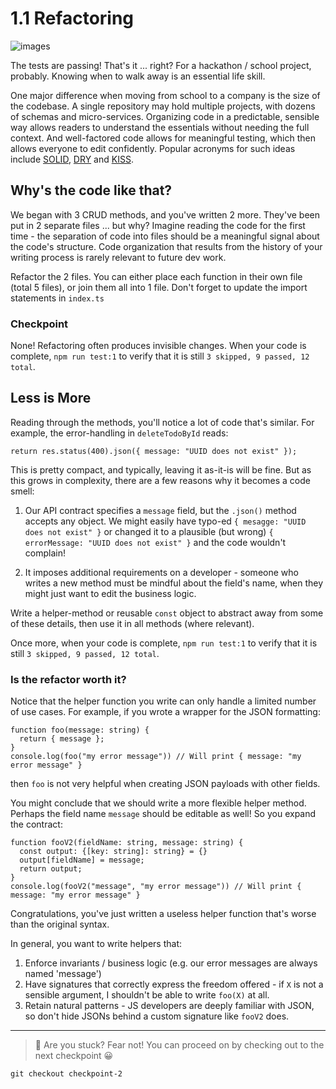 # 1.1 Refactoring

![images](https://user-images.githubusercontent.com/25238106/133753451-12bb5fca-fa01-41cd-b666-9629940b4784.jpg)

The tests are passing! That's it ... right? For a hackathon / school project, probably. Knowing when to walk away is an essential life skill.

One major difference when moving from school to a company is the size of the codebase. A single repository may hold multiple projects, with dozens of schemas and micro-services. Organizing code in a predictable, sensible way allows readers to understand the essentials without needing the full context. And well-factored code allows for meaningful testing, which then allows everyone to edit confidently. Popular acronyms for such ideas include [SOLID](https://stackify.com/solid-design-principles/), [DRY](https://thevaluable.dev/dry-principle-cost-benefit-example/) and [KISS](https://www.interaction-design.org/literature/article/kiss-keep-it-simple-stupid-a-design-principle). 

## Why's the code like that?
We began with 3 CRUD methods, and you've written 2 more. They've been put in 2 separate files  ... but why? Imagine reading the code for the first time - the separation of code into files should be a meaningful signal about the code's structure. Code organization that results from the history of your writing process is rarely relevant to future dev work. 

Refactor the 2 files. You can either place each function in their own file (total 5 files), or join them all into 1 file. Don't forget to update the import statements in `index.ts`

### Checkpoint
None! Refactoring often produces invisible changes. When your code is complete, `npm run test:1` to verify that it is still `3 skipped, 9 passed, 12 total`.

## Less is More
Reading through the methods, you'll notice a lot of code that's similar. For example, the error-handling in `deleteTodoById` reads:
```
return res.status(400).json({ message: "UUID does not exist" });
```
This is pretty compact, and typically, leaving it as-it-is will be fine. But as this grows in complexity, there are a few reasons why it becomes a code smell:

1. Our API contract specifies a `message` field, but the `.json()` method accepts any object. We might easily have typo-ed `{ mesagge: "UUID does not exist" }` or changed it to a plausible (but wrong) `{ errorMessage: "UUID does not exist" }` and the code wouldn't complain!

2. It imposes additional requirements on a developer - someone who writes a new method must be mindful about the field's name, when they might just want to edit the business logic.

Write a helper-method or reusable `const` object to abstract away from some of these details, then use it in all methods (where relevant).

Once more, when your code is complete, `npm run test:1` to verify that it is still `3 skipped, 9 passed, 12 total`.

### Is the refactor worth it?
Notice that the helper function you write can only handle a limited number of use cases. For example, if you wrote a wrapper for the JSON formatting:

```
function foo(message: string) {
  return { message };
}
console.log(foo("my error message")) // Will print { message: "my error message" }
```
then `foo` is not very helpful when creating JSON payloads with other fields.

You might conclude that we should write a more flexible helper method. Perhaps the field name `message` should be editable as well! So you expand the contract:
```
function fooV2(fieldName: string, message: string) {
  const output: {[key: string]: string} = {}
  output[fieldName] = message;
  return output;
}
console.log(fooV2("message", "my error message")) // Will print { message: "my error message" }
```
Congratulations, you've just written a useless helper function that's worse than the original syntax. 

In general, you want to write helpers that:
1. Enforce invariants / business logic (e.g. our error messages are always named 'message')
2. Have signatures that correctly express the freedom offered - if `X` is not a sensible argument, I shouldn't be able to write `foo(X)` at all.
3. Retain natural patterns - JS developers are deeply familiar with JSON, so don't hide JSONs behind a custom signature like `fooV2` does.

---

> 🚩 Are you stuck? Fear not! You can proceed on by checking out to the next checkpoint 😀
```
git checkout checkpoint-2
```